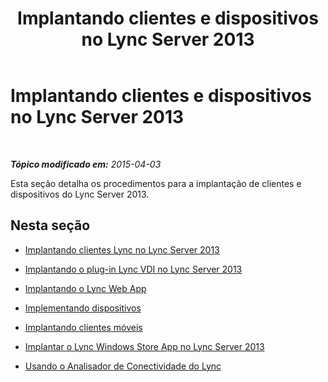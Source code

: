 ﻿---
title: Implantando clientes e dispositivos no Lync Server 2013
TOCTitle: Implantando clientes e dispositivos no Lync Server 2013
ms:assetid: fa2e6bb4-6c95-478d-8ee0-fc1b2cc14ee3
ms:mtpsurl: https://technet.microsoft.com/pt-br/library/JJ205404(v=OCS.15)
ms:contentKeyID: 49308665
ms.date: 05/19/2016
mtps_version: v=OCS.15
ms.translationtype: HT
---

# Implantando clientes e dispositivos no Lync Server 2013

 

_**Tópico modificado em:** 2015-04-03_

Esta seção detalha os procedimentos para a implantação de clientes e dispositivos do Lync Server 2013.

## Nesta seção

  - [Implantando clientes Lync no Lync Server 2013](lync-server-2013-deploying-lync-clients.md)

  - [Implantando o plug-in Lync VDI no Lync Server 2013](lync-server-2013-deploying-the-lync-vdi-plug-in.md)

  - [Implantando o Lync Web App](lync-server-2013-deploying-lync-web-app.md)

  - [Implementando dispositivos](lync-server-2013-deploying-devices.md)

  - [Implantando clientes móveis](lync-server-2013-deploying-mobile-clients.md)

  - [Implantar o Lync Windows Store App no Lync Server 2013](lync-server-2013-deploying-lync-windows-store-app.md)

  - [Usando o Analisador de Conectividade do Lync](lync-server-2013-using-lync-connectivity-analyzer.md)


